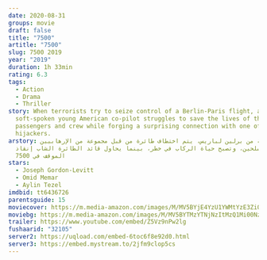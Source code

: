 ```yaml
---
date: 2020-08-31
groups: movie
draft: false
title: "7500"
artitle: "7500"
slug: 7500 2019
year: "2019"
duration: 1h 33min
rating: 6.3
tags:
  - Action
  - Drama
  - Thriller
story: When terrorists try to seize control of a Berlin-Paris flight, a
  soft-spoken young American co-pilot struggles to save the lives of the
  passengers and crew while forging a surprising connection with one of the
  hijackers.
arstory: في رحلة من برلين لباريس، يتم اختطاف طائرة من قبل مجموعة من الإرهابيين
  المسلحين، وتصبح حياة الركاب في خطر، بينما يحاول قائد الطائرة الشاب إنقاذ
  الموقف في 7500
stars:
  - Joseph Gordon-Levitt
  - Omid Memar
  - Aylin Tezel
imdbid: tt6436726
parentsguide: 15
moviecover: https://m.media-amazon.com/images/M/MV5BYjE4YzU1YWMtYzE3Zi00ZjViLWJjMmEtOTA1NWVkNGFlM2U5XkEyXkFqcGdeQXVyODE0OTU5Nzg@._V1_UY864_.jpg
moviebg: https://m.media-amazon.com/images/M/MV5BYTMzYTNjNzItMzQ1Mi00NzllLTkyMWQtOTNmMDkxNmZiOTlmXkEyXkFqcGdeQXVyNTQ3MjAzNTM@._V1_UX1280_.jpg
trailer: https://www.youtube.com/embed/Z5Vz9nPw2lg
fushaarid: "32105"
server2: https://uqload.com/embed-6toc6f8e92d0.html
server3: https://embed.mystream.to/2jfm9clop5cs
---
```

